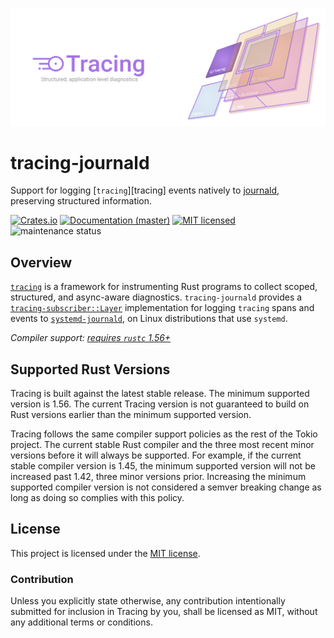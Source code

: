 ![Tracing — Structured, application-level diagnostics][splash]

[splash]: https://raw.githubusercontent.com/tokio-rs/tracing/master/assets/splash.svg

# tracing-journald

Support for logging [`tracing`][tracing] events natively to [journald],
preserving structured information.

[![Crates.io][crates-badge]][crates-url]
[![Documentation (master)][docs-master-badge]][docs-master-url]
[![MIT licensed][mit-badge]][mit-url]
![maintenance status][maint-badge]

[crates-badge]: https://img.shields.io/crates/v/tracing-journald.svg
[crates-url]: https://crates.io/crates/tracing-journald
[docs-master-badge]: https://img.shields.io/badge/docs-master-blue
[docs-master-url]: https://tracing-rs.netlify.com/tracing_journald
[mit-badge]: https://img.shields.io/badge/license-MIT-blue.svg
[mit-url]: LICENSE
[maint-badge]: https://img.shields.io/badge/maintenance-experimental-blue.svg

## Overview

[`tracing`] is a framework for instrumenting Rust programs to collect
scoped, structured, and async-aware diagnostics. `tracing-journald` provides a
[`tracing-subscriber::Layer`][layer] implementation for logging `tracing` spans
and events to [`systemd-journald`][journald], on Linux distributions that use
`systemd`.
 
*Compiler support: [requires `rustc` 1.56+][msrv]*

[msrv]: #supported-rust-versions
[`tracing`]: https://crates.io/crates/tracing
[layer]: https://docs.rs/tracing-subscriber/latest/tracing_subscriber/layer/trait.Layer.html
[journald]: https://www.freedesktop.org/software/systemd/man/systemd-journald.service.html

## Supported Rust Versions

Tracing is built against the latest stable release. The minimum supported
version is 1.56. The current Tracing version is not guaranteed to build on Rust
versions earlier than the minimum supported version.

Tracing follows the same compiler support policies as the rest of the Tokio
project. The current stable Rust compiler and the three most recent minor
versions before it will always be supported. For example, if the current stable
compiler version is 1.45, the minimum supported version will not be increased
past 1.42, three minor versions prior. Increasing the minimum supported compiler
version is not considered a semver breaking change as long as doing so complies
with this policy.

## License

This project is licensed under the [MIT license](LICENSE).

### Contribution

Unless you explicitly state otherwise, any contribution intentionally submitted
for inclusion in Tracing by you, shall be licensed as MIT, without any additional
terms or conditions.
